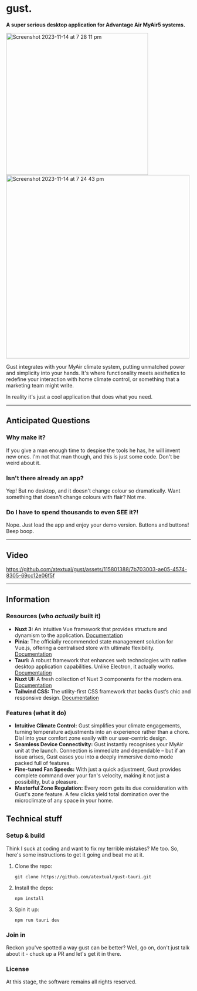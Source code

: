 # gust.
**A super serious desktop application for Advantage Air MyAir5 systems.**

<img height="387" alt="Screenshot 2023-11-14 at 7 28 11 pm" src="https://github.com/atextual/gust/assets/115801388/d8f80e7c-9c9b-4a12-b39e-706916c412ce">
<img width="500" alt="Screenshot 2023-11-14 at 7 24 43 pm" src="https://github.com/atextual/gust/assets/115801388/e3cfad3b-e291-48ac-93db-fafdf8f10567">

Gust integrates with your MyAir climate system, putting unmatched power and simplicity into your hands. It's where functionality meets aesthetics to redefine your interaction with home climate control, or something that a marketing team might write.

In reality it's just a cool application that does what you need.

---

## Anticipated Questions

### Why make it?
If you give a man enough time to despise the tools he has, he will invent new ones. I'm not that man though, and this is just some code. Don't be weird about it.

### Isn't there already an app?
Yep! But no desktop, and it doesn't change colour so dramatically. Want something that doesn't change colours with flair? Not me.

### Do I have to spend thousands to even SEE it?!
Nope. Just load the app and enjoy your demo version. Buttons and buttons! Beep boop.

---

## Video

https://github.com/atextual/gust/assets/115801388/7b703003-ae05-4574-8305-69cc12e06f5f

---

## Information

### Resources (who _actually_ built it)

- **Nuxt 3:** An intuitive Vue framework that provides structure and dynamism to the application. [Documentation](https://v3.nuxtjs.org)
- **Pinia:** The officially recommended state management solution for Vue.js, offering a centralised store with ultimate flexibility. [Documentation](https://pinia.vuejs.org)
- **Tauri:** A robust framework that enhances web technologies with native desktop application capabilities. Unlike Electron, it actually works. [Documentation](https://tauri.app/v1/guides/)
- **Nuxt UI:** A fresh collection of Nuxt 3 components for the modern era. [Documentation](https://nuxt.com/docs/ui)
- **Tailwind CSS:** The utility-first CSS framework that backs Gust’s chic and responsive design. [Documentation](https://tailwindcss.com/docs)

### Features (what it do)

- **Intuitive Climate Control:** Gust simplifies your climate engagements, turning temperature adjustments into an experience rather than a chore. Dial into your comfort zone easily with our user-centric design.
- **Seamless Device Connectivity:** Gust instantly recognises your MyAir unit at the launch. Connection is immediate and dependable – but if an issue arises, Gust eases you into a deeply immersive demo mode packed full of features.
- **Fine-tuned Fan Speeds:** With just a quick adjustment, Gust provides complete command over your fan's velocity, making it not just a possibility, but a pleasure.
- **Masterful Zone Regulation:** Every room gets its due consideration with Gust's zone feature. A few clicks yield total domination over the microclimate of any space in your home.

## Technical stuff

### Setup & build

Think I suck at coding and want to fix my terrible mistakes? Me too. So, here's some instructions to get it going and beat me at it.

1. Clone the repo:
   ```
   git clone https://github.com/atextual/gust-tauri.git
   ```
2. Install the deps:
   ```
   npm install
   ```
3. Spin it up:
   ```
   npm run tauri dev
   ```

### Join in

Reckon you've spotted a way gust can be better? Well, go on, don't just talk about it - chuck up a PR and let's get it in there.

### License

At this stage, the software remains all rights reserved.

